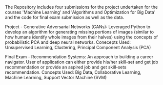The Repository includes four submissions for the project undertaken for the courses 'Machine Learning' and 'Algorithms and Optimization for Big Data' and the code for final exam submission as well as the data.

Project - 
Generative Adversarial Networks (GANs): Leveraged Python to develop an algorithm for generating missing portions of images (similar to how humans identify whole images from their halves) using the concepts of probabilistic PCA and deep neural networks.
Conecepts Used: Unsupervised Learning, Clustering, Principal Component Analysis (PCA)

Final Exam -
Recommendation Systems: An approach to building a career navigator. User of application can either provide his/her skill-set and get job recommendation or provide an aspired job and get skill-sets recommendation.
Concepts Used: Big Data, Collaborative Learning, Machine Learning, Support Vector Machine (SVM)

